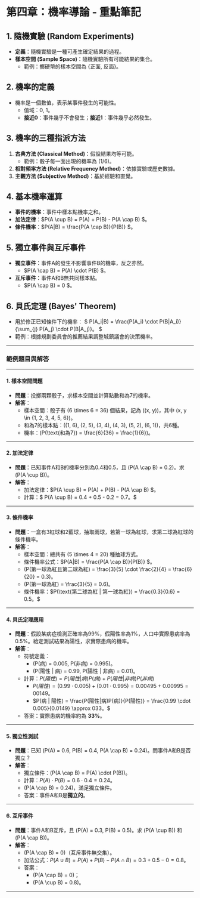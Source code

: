 # 第四章：機率導論 - 重點筆記

## **1. 隨機實驗 (Random Experiments)**

- **定義**：隨機實驗是一種可產生確定結果的過程。
- **樣本空間 (Sample Space)**：隨機實驗所有可能結果的集合。
  - 範例：擲硬幣的樣本空間為 {正面, 反面}。

## **2. 機率的定義**

- 機率是一個數值，表示某事件發生的可能性。
  - 值域：0, 1。
  - **接近0**：事件幾乎不會發生；**接近1**：事件幾乎必然發生。

## **3. 機率的三種指派方法**

1. **古典方法 (Classical Method)**：假設結果均等可能。
   - 範例：骰子每一面出現的機率為 \(1/6\)。
2. **相對頻率方法 (Relative Frequency Method)**：依據實驗或歷史數據。
3. **主觀方法 (Subjective Method)**：基於經驗和直覺。

## **4. 基本機率運算**

- **事件的機率**：事件中樣本點機率之和。
- **加法定律**：$P(A \cup B) = P(A) + P(B) - P(A \cap B) $。
- **條件機率**：$P(A|B) = \frac{P(A \cap B)}{P(B)} $。

## **5. 獨立事件與互斥事件**

- **獨立事件**：事件A的發生不影響事件B的機率，反之亦然。
  - $P(A \cap B) = P(A) \cdot P(B) $。
- **互斥事件**：事件A和B無共同樣本點。
  - $P(A \cap B) = 0 $。

## **6. 貝氏定理 (Bayes' Theorem)**

- 用於修正已知條件下的機率：
  $
  P(A_i|B) = \frac{P(A_i) \cdot P(B|A_i)}{\sum_{j} P(A_j) \cdot P(B|A_j)}。
  $
- 範例：根據規劃委員會的推薦結果調整城鎮議會的決策機率。

---

### 範例題目與解答

---

#### **1. 樣本空間問題**

- **問題**：投擲兩顆骰子，求樣本空間並計算點數和為7的機率。
- **解答**：
  - 樣本空間：骰子有 \(6 \times 6 = 36\) 個結果，記為 \((x, y)\)，其中 \(x, y \in \{1, 2, 3, 4, 5, 6\}\)。
  - 和為7的樣本點：\((1, 6), (2, 5), (3, 4), (4, 3), (5, 2), (6, 1)\)，共6種。
  - 機率：\(P(\text{和為7}) = \frac{6}{36} = \frac{1}{6}\)。

---

#### **2. 加法定律**

- **問題**：已知事件A和B的機率分別為0.4和0.5，且 \(P(A \cap B) = 0.2\)。求 \(P(A \cup B)\)。
- **解答**：
  - 加法定律：$P(A \cup B) = P(A) + P(B) - P(A \cap B) $。
  - 計算：$ P(A \cup B) = 0.4 + 0.5 - 0.2 = 0.7。$

---

#### **3. 條件機率**

- **問題**：一盒有3紅球和2藍球，抽取兩球，若第一球為紅球，求第二球為紅球的條件機率。
- **解答**：
  - 樣本空間：總共有 \(5 \times 4 = 20\) 種抽球方式。
  - 條件機率公式：$P(A|B) = \frac{P(A \cap B)}{P(B)} $。
  - \(P(第一球為紅且第二球為紅) = \frac{3}{5} \cdot \frac{2}{4} = \frac{6}{20} = 0.3\)。
  - \(P(第一球為紅) = \frac{3}{5} = 0.6\)。
  - 條件機率：$P(\text{第二球為紅 | 第一球為紅}) = \frac{0.3}{0.6} = 0.5。$

---

#### **4. 貝氏定理應用**

- **問題**：假設某病症檢測正確率為99%，假陽性率為1%，人口中實際患病率為0.5%。給定測試結果為陽性，求實際患病的機率。
- **解答**：
  - 符號定義：
    - \(P(病) = 0.005, P(非病) = 0.995\)。
    - \(P(陽性 | 病) = 0.99, P(陽性 | 非病) = 0.01\)。
  - 計算：$P(陽性) = P(陽性|病)P(病) + P(陽性|非病)P(非病)$
    - $P(陽性) = (0.99 \cdot 0.005) + (0.01 \cdot 0.995) = 0.00495 + 0.00995 = 00149。$
    - $P(病 | 陽性) = \frac{P(陽性|病)P(病)}{P(陽性)} = \frac{0.99 \cdot 0.005}{0.0149} \approx 033。$
  - 答案：實際患病的機率約為 **33%**。

---

#### **5. 獨立性測試**

- **問題**：已知 \(P(A) = 0.6, P(B) = 0.4, P(A \cap B) = 0.24\)。問事件A和B是否獨立？
- **解答**：
  - 獨立條件：\(P(A \cap B) = P(A) \cdot P(B)\)。
  - 計算：$P(A) \cdot P(B) = 0.6 \cdot 0.4 = 0.24。$
  - \(P(A \cap B) = 0.24\)，滿足獨立條件。
  - 答案：事件A和B是**獨立的**。

---

#### **6. 互斥事件**

- **問題**：事件A和B互斥，且 \(P(A) = 0.3, P(B) = 0.5\)。求 \(P(A \cup B)\) 和 \(P(A \cap B)\)。
- **解答**：
  - \(P(A \cap B) = 0\)（互斥事件無交集）。
  - 加法公式：$P(A \cup B) = P(A) + P(B) - P(A \cap B) = 0.3 + 0.5 - 0 = 0.8。$
  - 答案：
    - \(P(A \cap B) = 0\)；
    - \(P(A \cup B) = 0.8\)。

---
